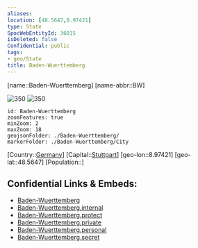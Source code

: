 ```yaml
---
aliases: 
location: [48.5647,8.97421]
type: State
SpocWebEntityId: 36015
isDeleted: false
Confidential: public
tags:
- geo/State
title: Baden-Wuerttemberg
---
```

[name::Baden-Wuerttemberg]
[name-abbr::BW]

![350](geo/Continent/Europe/Germany/West/Baden-Wuerttemberg/Coat_of_arms_of_Baden-W%C3%BCrttemberg.svg)
![350](geo/Continent/Europe/Germany/West/Baden-Wuerttemberg/Flag_of_Baden-W%C3%BCrttemberg.svg)

```leaflet
id: Baden-Wuerttemberg
zoomFeatures: true 
minZoom: 2 
maxZoom: 18
geojsonFolder: ./Baden-Wuerttemberg/
markerFolder: ./Baden-Wuerttemberg/City
```

[Country::[Germany](geo/Continent/Europe/Germany.md)]
[Capital::[Stuttgart](geo/Continent/Europe/Germany/West/Baden-Wuerttemberg/City/Stuttgart.md)]
[geo-lon::8.97421]
[geo-lat::48.5647]
[Population::]



## Confidential Links & Embeds: 
- [Baden-Wuerttemberg](../../../../../../_public/geo/Continent/Europe/Germany/West/Baden-Wuerttemberg.md) 
- [Baden-Wuerttemberg.internal](../../../../../../_internal/geo/Continent/Europe/Germany/West/Baden-Wuerttemberg.internal.md) 
- [Baden-Wuerttemberg.protect](../../../../../../_protect/geo/Continent/Europe/Germany/West/Baden-Wuerttemberg.protect.md) 
- [Baden-Wuerttemberg.private](../../../../../../_private/geo/Continent/Europe/Germany/West/Baden-Wuerttemberg.private.md) 
- [Baden-Wuerttemberg.personal](../../../../../../_personal/geo/Continent/Europe/Germany/West/Baden-Wuerttemberg.personal.md) 
- [Baden-Wuerttemberg.secret](../../../../../../_secret/geo/Continent/Europe/Germany/West/Baden-Wuerttemberg.secret.md) 
